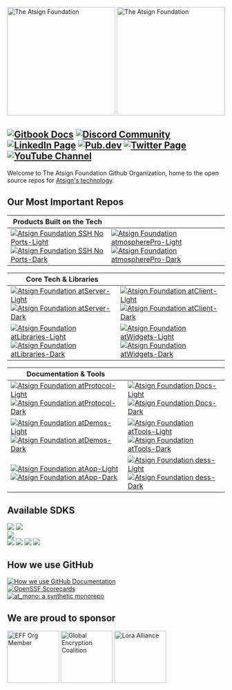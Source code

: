 <a href="https://atsign.com#gh-light-mode-only">
   <img width=250px src="https://atsign.com/wp-content/uploads/2022/05/atsign-logo-horizontal-color2022.svg#gh-light-mode-only" alt="The Atsign Foundation"></a>
<a href="https://atsign.com#gh-dark-mode-only">
   <img width=250px src="https://atsign.com/wp-content/uploads/2022/05/atsign-logo-horizontal-color2022.png#gh-dark-mode-only" alt="The Atsign Foundation"></a>

[![Gitbook Docs](https://img.shields.io/badge/Docs-white?style=for-the-badge&logo=gitbook)](https://docs.atsign.com)
[![Discord Community](https://img.shields.io/badge/Discord-white?style=for-the-badge&logo=discord)](https://discord.atsign.com)
[![LinkedIn Page](https://img.shields.io/badge/LinkedIn-blue?style=for-the-badge&logo=linkedin)](https://www.linkedin.com/company/atsigncompany/)
[![Pub.dev](https://img.shields.io/badge/Pub.dev-blue?style=for-the-badge&logo=dart)](https://pub.dev/publishers/atsign.org/packages)
[![Twitter Page](https://img.shields.io/badge/Twitter-white?style=for-the-badge&logo=twitter)](https://twitter.com/atsigncompany)
[![YouTube Channel](https://img.shields.io/badge/YouTube-red?style=for-the-badge&logo=Youtube)](https://www.youtube.com/@AtsignCo)
---
Welcome to The Atsign Foundation Github Organization, home to the open source
repos for [Atsign's technology](https://docs.atsign.com/).


## Our Most Important Repos

|Products Built on the Tech||
|-|-|
| [![Atsign Foundation SSH No Ports-Light](https://github-readme-stats.vercel.app/api/pin?username=atsign-foundation&repo=sshnoports&hide_border=true&bg_color=00000000&theme=default#gh-light-mode-only)](https://github.com/atsign-foundation/sshnoports#gh-light-mode-only)[![Atsign Foundation SSH No Ports-Dark](https://github-readme-stats.vercel.app/api/pin?username=atsign-foundation&repo=sshnoports&hide_border=true&theme=dark&bg_color=00000000#gh-dark-mode-only)](https://github.com/atsign-foundation/sshnoports#gh-dark-mode-only) | [![Atsign Foundation atmospherePro-Light](https://github-readme-stats.vercel.app/api/pin?username=atsign-foundation&repo=atmosphere_pro&hide_border=true&bg_color=00000000&theme=default#gh-light-mode-only)](https://github.com/atsign-foundation/atmosphere_pro#gh-light-mode-only)[![Atsign Foundation atmospherePro-Dark](https://github-readme-stats.vercel.app/api/pin?username=atsign-foundation&repo=atmosphere_pro&hide_border=true&theme=dark&bg_color=00000000#gh-dark-mode-only)](https://github.com/atsign-foundation/atmosphere_pro#gh-dark-mode-only) |



|Core Tech & Libraries||
|-|-|
| [![Atsign Foundation atServer-Light](https://github-readme-stats.vercel.app/api/pin?username=atsign-foundation&repo=at_server&hide_border=true&bg_color=00000000&theme=default#gh-light-mode-only)](https://github.com/atsign-foundation/at_server#gh-light-mode-only)[![Atsign Foundation atServer-Dark](https://github-readme-stats.vercel.app/api/pin?username=atsign-foundation&repo=at_server&hide_border=true&theme=dark&bg_color=00000000#gh-dark-mode-only)](https://github.com/atsign-foundation/at_server#gh-dark-mode-only) | [![Atsign Foundation atClient-Light](https://github-readme-stats.vercel.app/api/pin?username=atsign-foundation&repo=at_client_sdk&hide_border=true&bg_color=00000000&theme=default#gh-light-mode-only)](https://github.com/atsign-foundation/at_client_sdk#gh-light-mode-only)[![Atsign Foundation atClient-Dark](https://github-readme-stats.vercel.app/api/pin?username=atsign-foundation&repo=at_client_sdk&hide_border=true&theme=dark&bg_color=00000000#gh-dark-mode-only)](https://github.com/atsign-foundation/at_client_sdk#gh-dark-mode-only) |
| [![Atsign Foundation atLibraries-Light](https://github-readme-stats.vercel.app/api/pin?username=atsign-foundation&repo=at_libraries&hide_border=true&bg_color=00000000&theme=default#gh-light-mode-only)](https://github.com/atsign-foundation/at_libraries#gh-light-mode-only)[![Atsign Foundation atLibraries-Dark](https://github-readme-stats.vercel.app/api/pin?username=atsign-foundation&repo=at_libraries&hide_border=true&theme=dark&bg_color=00000000#gh-dark-mode-only)](https://github.com/atsign-foundation/at_libraries#gh-dark-mode-only) | [![Atsign Foundation atWidgets-Light](https://github-readme-stats.vercel.app/api/pin?username=atsign-foundation&repo=at_widgets&hide_border=true&bg_color=00000000&theme=default#gh-light-mode-only)](https://github.com/atsign-foundation/at_widgets#gh-light-mode-only)[![Atsign Foundation atWidgets-Dark](https://github-readme-stats.vercel.app/api/pin?username=atsign-foundation&repo=at_widgets&hide_border=true&theme=dark&bg_color=00000000#gh-dark-mode-only)](https://github.com/atsign-foundation/at_widgets#gh-dark-mode-only) |


| Documentation & Tools ||
|-|-|
| [![Atsign Foundation atProtocol-Light](https://github-readme-stats.vercel.app/api/pin?username=atsign-foundation&repo=at_protocol&hide_border=true&bg_color=00000000&theme=default#gh-light-mode-only)](https://github.com/atsign-foundation/at_protocol#gh-light-mode-only)[![Atsign Foundation atProtocol-Dark](https://github-readme-stats.vercel.app/api/pin?username=atsign-foundation&repo=at_protocol&hide_border=true&theme=dark&bg_color=00000000#gh-dark-mode-only)](https://github.com/atsign-foundation/at_protocol#gh-dark-mode-only) | [![Atsign Foundation Docs-Light](https://github-readme-stats.vercel.app/api/pin?username=atsign-foundation&repo=docs.atsign.com&hide_border=true&bg_color=00000000&theme=default#gh-light-mode-only)](https://github.com/atsign-foundation/docs.atsign.com#gh-light-mode-only)[![Atsign Foundation Docs-Dark](https://github-readme-stats.vercel.app/api/pin?username=atsign-foundation&repo=docs.atsign.com&hide_border=true&theme=dark&bg_color=00000000#gh-dark-mode-only)](https://github.com/atsign-foundation/docs.atsign.com#gh-dark-mode-only) |
| [![Atsign Foundation atDemos-Light](https://github-readme-stats.vercel.app/api/pin?username=atsign-foundation&repo=at_demos&hide_border=true&bg_color=00000000&theme=default#gh-light-mode-only)](https://github.com/atsign-foundation/at_demos#gh-light-mode-only)[![Atsign Foundation atDemos-Dark](https://github-readme-stats.vercel.app/api/pin?username=atsign-foundation&repo=at_demos&hide_border=true&theme=dark&bg_color=00000000#gh-dark-mode-only)](https://github.com/atsign-foundation/at_demos#gh-dark-mode-only) | [![Atsign Foundation atTools-Light](https://github-readme-stats.vercel.app/api/pin?username=atsign-foundation&repo=at_tools&hide_border=true&bg_color=00000000&theme=default#gh-light-mode-only)](https://github.com/atsign-foundation/at_tools#gh-light-mode-only)[![Atsign Foundation atTools-Dark](https://github-readme-stats.vercel.app/api/pin?username=atsign-foundation&repo=at_tools&hide_border=true&theme=dark&bg_color=00000000#gh-dark-mode-only)](https://github.com/atsign-foundation/at_tools#gh-dark-mode-only) |
| [![Atsign Foundation atApp-Light](https://github-readme-stats.vercel.app/api/pin?username=atsign-foundation&repo=at_app&hide_border=true&bg_color=00000000&theme=default#gh-light-mode-only)](https://github.com/atsign-foundation/at_app#gh-light-mode-only)[![Atsign Foundation atApp-Dark](https://github-readme-stats.vercel.app/api/pin?username=atsign-foundation&repo=at_app&hide_border=true&theme=dark&bg_color=00000000#gh-dark-mode-only)](https://github.com/atsign-foundation/at_app#gh-dark-mode-only) | [![Atsign Foundation dess-Light](https://github-readme-stats.vercel.app/api/pin?username=atsign-foundation&repo=dess&hide_border=true&bg_color=00000000&theme=default#gh-light-mode-only)](https://github.com/atsign-foundation/dess#gh-light-mode-only)[![Atsign Foundation dess-Dark](https://github-readme-stats.vercel.app/api/pin?username=atsign-foundation&repo=dess&hide_border=true&theme=dark&bg_color=00000000#gh-dark-mode-only)](https://github.com/atsign-foundation/dess#gh-dark-mode-only) |

## Available SDKS

[![](https://img.shields.io/badge/Dart-Stable-Informational?style=for-the-badge&color=blue&logo=Dart)](https://github.com/atsign-foundation/at_client_sdk)
[![](https://img.shields.io/badge/Java-Stable-Informational?style=for-the-badge&color=blue&logo=Oracle)](https://github.com/atsign-foundation/at_java)  
[![](https://img.shields.io/badge/MicroPython-Beta-Informational?style=for-the-badge&color=yellow&logo=micropython)](https://github.com/atsign-foundation/at_pico_w)  
[![](https://img.shields.io/badge/C++-Alpha-Informational?style=for-the-badge&color=red&logo=cplusplus)](https://github.com/atsign-foundation/at_esp32)
[![](https://img.shields.io/badge/C-Alpha-Informational?style=for-the-badge&color=red&logo=c)](https://github.com/atsign-foundation/at_c)
[![](https://img.shields.io/badge/Rust-Alpha-Informational?style=for-the-badge&color=red&logo=rust)](https://github.com/atsign-foundation/at_rust)
[![](https://img.shields.io/badge/Python-Alpha-Informational?style=for-the-badge&color=red&logo=python)](https://github.com/atsign-foundation/at_python)

## How we use GitHub

[![How we use GitHub Documentation](https://img.shields.io/badge/How_we_use_GitHub-black?style=for-the-badge&logo=github)](https://github.com/atsign-foundation/.github/blob/trunk/docs/atGitHub.md)  
[![OpenSSF Scorecards](https://img.shields.io/badge/OpenSSF_ScoreCards-black?style=for-the-badge&logo=github)](https://github.com/atsign-foundation/.github/blob/trunk/docs/OpenSSF_scorecards.md)  
[![at_mono: a synthetic monorepo](https://img.shields.io/badge/at_mono:_a_synthetic_monorepo-black?style=for-the-badge&logo=github)](https://github.com/atsign-foundation/.github/blob/trunk/docs/at_mono.md)


## We are proud to sponsor

<img height=120px src="https://atsign.com/wp-content/uploads/2023/03/eff-2023-member-org.png.webp" alt="EFF Org Member">
<img height=120px src="https://atsign.com/wp-content/uploads/2021/10/GEC-graphics-01-1.png.webp" alt="Global Encryption Coalition">
<img height=120px src="https://atsign.com/wp-content/uploads/2023/08/LoRa-Alliance-horizontal600x300.png" alt="Lora Alliance">
